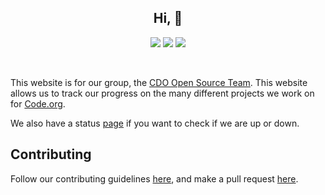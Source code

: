 
<h2 align="center">Hi, 👋</h2>
<p align="center">
  <img src="https://img.shields.io/badge/License-MIT-blue.svg">
  <img src="https://img.shields.io/badge/Maintained%3F-yes-green.svg">
  <img src=https://badgen.net/github/stars/code-org-open-source/code-org-open-source.github.io>
</p>
<br>

This website is for our group, the [CDO Open Source Team](https://github.com/code-org-open-source). This website allows us to track our progress on the many different projects we work on for [Code.org](https://code.org).

We also have a status [page](https://stats.uptimerobot.com/RkB0KSGJX9) if you want to check if we are up or down.

## Contributing

Follow our contributing guidelines [here](https://github.com/code-org-open-source/code-org-open-source.github.io/blob/main/.github/CONTRIBUTING.md), and make a pull request [here](https://github.com/code-org-open-source/code-org-open-source.github.io/pulls).
